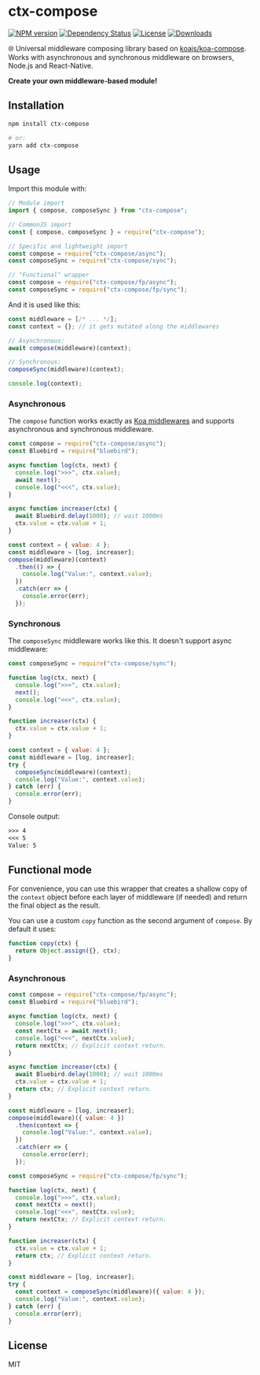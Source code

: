 
# ctx-compose

[![NPM version][npm-image]][npm-url]
[![Dependency Status][david-image]][david-url]
[![License][license-image]][license-url]
[![Downloads][downloads-image]][downloads-url]

:globe_with_meridians: Universal middleware composing library based on [koajs/koa-compose](https://github.com/koajs/compose). Works with asynchronous and synchronous middleware on browsers, Node.js and React-Native.

**Create your own middleware-based module!**

## Installation

```sh
npm install ctx-compose

# or:
yarn add ctx-compose
```

## Usage

Import this module with:

```js
// Module import
import { compose, composeSync } from "ctx-compose";

// CommonJS import
const { compose, composeSync } = require("ctx-compose");

// Specific and lightweight import
const compose = require("ctx-compose/async");
const composeSync = require("ctx-compose/sync");

// "Functional" wrapper
const compose = require("ctx-compose/fp/async");
const composeSync = require("ctx-compose/fp/sync");
```

And it is used like this:

```js
const middleware = [/* ... */];
const context = {}; // it gets mutated along the middlewares

// Asynchronous:
await compose(middleware)(context);

// Synchronous:
composeSync(middleware)(context);

console.log(context);
```

### Asynchronous

The `compose` function works exactly as [Koa middlewares](https://github.com/koajs/koa/blob/master/docs/guide.md) and supports asynchronous and synchronous middleware.

```js
const compose = require("ctx-compose/async");
const Bluebird = require("bluebird");

async function log(ctx, next) {
  console.log(">>>", ctx.value);
  await next();
  console.log("<<<", ctx.value);
}

async function increaser(ctx) {
  await Bluebird.delay(1000); // wait 1000ms
  ctx.value = ctx.value + 1;
}

const context = { value: 4 };
const middleware = [log, increaser];
compose(middleware)(context)
  .then(() => {
    console.log("Value:", context.value);
  })
  .catch(err => {
    console.error(err);
  });
```

### Synchronous

The `composeSync` middleware works like this. It doesn't support async middleware:

```js
const composeSync = require("ctx-compose/sync");

function log(ctx, next) {
  console.log(">>>", ctx.value);
  next();
  console.log("<<<", ctx.value);
}

function increaser(ctx) {
  ctx.value = ctx.value + 1;
}

const context = { value: 4 };
const middleware = [log, increaser];
try {
  composeSync(middleware)(context);
  console.log("Value:", context.value);
} catch (err) {
  console.error(err);
}
```

Console output:

```txt
>>> 4
<<< 5
Value: 5
```

## Functional mode

For convenience, you can use this wrapper that creates a shallow copy of the `context` object before each layer of middleware (if needed) and return the final object as the result.

You can use a custom `copy` function as the second argument of `compose`. By default it uses:

```js
function copy(ctx) {
  return Object.assign({}, ctx);
}
```

### Asynchronous

```js
const compose = require("ctx-compose/fp/async");
const Bluebird = require("bluebird");

async function log(ctx, next) {
  console.log(">>>", ctx.value);
  const nextCtx = await next();
  console.log("<<<", nextCtx.value);
  return nextCtx; // Explicit context return.
}

async function increaser(ctx) {
  await Bluebird.delay(1000); // wait 1000ms
  ctx.value = ctx.value + 1;
  return ctx; // Explicit context return.
}

const middleware = [log, increaser];
compose(middleware)({ value: 4 })
  .then(context => {
    console.log("Value:", context.value);
  })
  .catch(err => {
    console.error(err);
  });
```

```js
const composeSync = require("ctx-compose/fp/sync");

function log(ctx, next) {
  console.log(">>>", ctx.value);
  const nextCtx = next();
  console.log("<<<", nextCtx.value);
  return nextCtx; // Explicit context return.
}

function increaser(ctx) {
  ctx.value = ctx.value + 1;
  return ctx; // Explicit context return.
}

const middleware = [log, increaser];
try {
  const context = composeSync(middleware)({ value: 4 });
  console.log("Value:", context.value);
} catch (err) {
  console.error(err);
}

```

## License

  MIT

[npm-image]: https://img.shields.io/npm/v/ctx-compose.svg?style=flat-square
[npm-url]: https://npmjs.org/package/ctx-compose
[david-image]: http://img.shields.io/david/mrpatiwi/compose.svg?style=flat-square
[david-url]: https://david-dm.org/mrpatiwi/compose
[license-image]: http://img.shields.io/npm/l/ctx-compose.svg?style=flat-square
[license-url]: LICENSE
[downloads-image]: http://img.shields.io/npm/dm/ctx-compose.svg?style=flat-square
[downloads-url]: https://npmjs.org/package/ctx-compose
